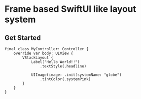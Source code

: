 # Frame based SwiftUI like layout system

## Get Started
```
final class MyController: Controller {
    override var body: UIView {
        VStackLayout {
            Label("Hello World!!")
                .textStyle(.headline)
            
            UIImage(image: .init(systemName: "globe")
                .tintColor(.systemPink)
        }
    }
}
```
